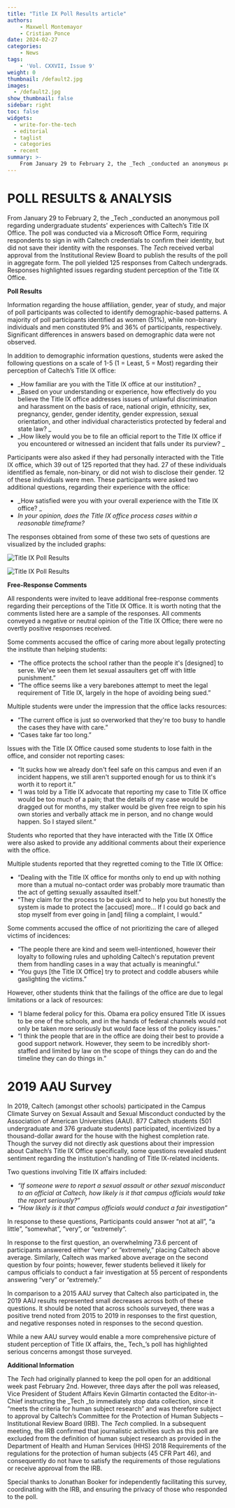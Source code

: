 ```yaml
---
title: "Title IX Poll Results article"
authors: 
    - Maxwell Montemayor
    - Cristian Ponce
date: 2024-02-27
categories:
    - News
tags:
    - 'Vol. CXXVII, Issue 9'
weight: 0
thumbnail: /default2.jpg
images:
  - /default2.jpg
show_thumbnail: false
sidebar: right
toc: false
widgets:
  - write-for-the-tech
  - editorial
  - taglist
  - categories
  - recent
summary: >-
    From January 29 to February 2, the _Tech _conducted an anonymous poll regarding undergraduate students' experiences with Caltech’s Title IX Office. The poll was conducted via a Microsoft Office Form, requiring respondents to sign in with Caltech credentials to confirm their identity, but did not save their identity with the responses. The _Tech_ received verbal approval from the Institutional Review Board to publish the results of the poll in aggregate form. The poll yielded 125 responses from Caltech undergrads. Responses highlighted issues regarding student perception of the Title IX Office.
---
```



# **POLL RESULTS & ANALYSIS**

From January 29 to February 2, the _Tech _conducted an anonymous poll regarding undergraduate students' experiences with Caltech’s Title IX Office. The poll was conducted via a Microsoft Office Form, requiring respondents to sign in with Caltech credentials to confirm their identity, but did not save their identity with the responses. The _Tech_ received verbal approval from the Institutional Review Board to publish the results of the poll in aggregate form. The poll yielded 125 responses from Caltech undergrads. Responses highlighted issues regarding student perception of the Title IX Office. 

**Poll Results**

Information regarding the house affiliation, gender, year of study, and major of poll participants was collected to identify demographic-based patterns. A majority of poll participants identified as women (51%), while non-binary individuals and men constituted 9% and 36% of participants, respectively. Significant differences in answers based on demographic data were not observed.

In addition to demographic information questions, students were asked the following questions on a scale of 1-5 (1 = Least, 5 = Most) regarding their perception of Caltech’s Title IX office:



* _How familiar are you with the Title IX office at our institution? _
* _Based on your understanding or experience, how effectively do you believe the Title IX office addresses issues of unlawful discrimination and harassment on the basis of race, national origin, ethnicity, sex, pregnancy, gender, gender identity, gender expression, sexual orientation, and other individual characteristics protected by federal and state law? _
* _How likely would you be to file an official report to the Title IX office if you encountered or witnessed an incident that falls under its purview? _

Participants were also asked if they had personally interacted with the Title IX office, which 39 out of 125 reported that they had. 27 of these individuals identified as female, non-binary, or did not wish to disclose their gender. 12 of these individuals were men. These participants were asked two additional questions, regarding their experience with the office:



* _How satisfied were you with your overall experience with the Title IX office? _
* _In your opinion, does the Title IX office process cases within a reasonable timeframe?_ 

The responses obtained from some of these two sets of questions are visualized by the included graphs:


![Title IX Poll Results](/img/2024/feb27/tix_1.png)



![Title IX Poll Results](/img/2024/feb27/tix_2.png)

**Free-Response Comments**

All respondents were invited to leave additional free-response comments regarding their perceptions of the Title IX Office. It is worth noting that the comments listed here are a sample of the responses. All comments conveyed a negative or neutral opinion of the Title IX Office; there were no overtly positive responses received. 

Some comments accused the office of caring more about legally protecting the institute than helping students:



* “The office protects the school rather than the people it's [designed] to serve. We've seen them let sexual assaulters get off with little punishment.” 
* “The office seems like a very barebones attempt to meet the legal requirement of Title IX, largely in the hope of avoiding being sued.”

Multiple students were under the impression that the office lacks resources: 



* “The current office is just so overworked that they're too busy to handle the cases they have with care.”
* “Cases take far too long.”

Issues with the Title IX Office caused some students to lose faith in the office, and consider not reporting cases:



* “It sucks how we already don't feel safe on this campus and even if an incident happens, we still aren't supported enough for us to think it's worth it to report it.”
* “I was told by a Title IX advocate that reporting my case to Title IX office would be too much of a pain; that the details of my case would be dragged out for months, my stalker would be given free reign to spin his own stories and verbally attack me in person, and no change would happen. So I stayed silent.”

Students who reported that they have interacted with the Title IX Office were also asked to provide any additional comments about their experience with the office.

Multiple students reported that they regretted coming to the Title IX Office:



* “Dealing with the Title IX office for months only to end up with nothing more than a mutual no-contact order was probably more traumatic than the act of getting sexually assaulted itself.”
* “They claim for the process to be quick and to help you but honestly the system is made to protect the [accused] more… If I could go back and stop myself from ever going in [and] filing a complaint, I would.”

Some comments accused the office of not prioritizing the care of alleged victims of incidences: 



* “The people there are kind and seem well-intentioned, however their loyalty to following rules and upholding Caltech's reputation prevent them from handling cases in a way that actually is meaningful.”
* “You guys [the Title IX Office] try to protect and coddle abusers while gaslighting the victims.”

However, other students think that the failings of the office are due to legal limitations or a lack of resources:



* “I blame federal policy for this. Obama era policy ensured Title IX issues to be one of the schools, and in the hands of federal channels would not only be taken more seriously but would face less of the policy issues.”
* “I think the people that are in the office are doing their best to provide a good support network. However, they seem to be incredibly short-staffed and limited by law on the scope of things they can do and the timeline they can do things in.”


# **2019 AAU Survey**

In 2019,  Caltech (amongst other schools) participated in the Campus Climate Survey on Sexual Assault and Sexual Misconduct conducted by the Association of American Universities (AAU). 877 Caltech students (501 undergraduate and 376 graduate students) participated, incentivized by a thousand-dollar award for the house with the highest completion rate. Though the survey did not directly ask questions about their impression about Caltech’s Title IX Office specifically, some questions revealed student sentiment regarding the institution's handling of Title IX-related incidents.

Two questions involving Title IX affairs included:



* _“If someone were to report a sexual assault or other sexual misconduct to an official at Caltech, how likely is it that campus officials would take the report seriously?”_
* _“How likely is it that campus officials would conduct a fair investigation”_

In response to these questions, Participants could answer “not at all”, “a little”, “somewhat”, ”very”, or “extremely“. 

In response to the first question, an overwhelming 73.6 percent of participants answered either “very” or “extremely,” placing Caltech above average. Similarly, Caltech was marked above average on the second question by four points; however, fewer students believed it likely for campus officials to conduct a fair investigation at 55 percent of respondents answering “very” or “extremely.”

In comparison to a 2015 AAU survey that Caltech also participated in, the 2019 AAU results represented small decreases across both of these questions. It should be noted that across schools surveyed, there was a positive trend noted from 2015 to 2019 in responses to the first question, and negative responses noted in responses to the second question.

While a new AAU survey would enable a more comprehensive picture of student perception of Title IX affairs, the_ Tech_’s poll has highlighted serious concerns amongst those surveyed.

**Additional Information**

The _Tech_ had originally planned to keep the poll open for an additional week past February 2nd. However, three days after the poll was released, Vice President of Student Affairs Kevin Gilmartin contacted the Editor-in-Chief instructing the _Tech _to immediately stop data collection, since it “meets the criteria for human subject research” and was therefore subject to approval by Caltech’s Committee for the Protection of Human Subjects – Institutional Review Board (IRB). The _Tech_ complied. In a subsequent meeting, the IRB confirmed that journalistic activities such as this poll are excluded from the definition of human subject research as provided in the Department of Health and Human Services (HHS) 2018 Requirements of the regulations for the protection of human subjects (45 CFR Part 46), and consequently do not have to satisfy the requirements of those regulations or receive approval from the IRB.

Special thanks to Jonathan Booker for independently facilitating this survey, coordinating with the IRB, and ensuring the privacy of those who responded to the poll.
